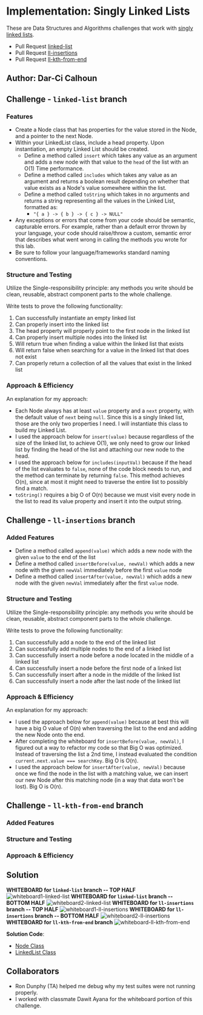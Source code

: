 # Implementation: Singly Linked Lists

These are Data Structures and Algorithms challenges that work with [singly linked lists](https://www.educative.io/edpresso/what-is-a-singly-linked-list).

- Pull Request [linked-list](https://github.com/dcalhoun286/data-structures-and-algorithms/pull/31)
- Pull Request [ll-insertions](https://github.com/dcalhoun286/data-structures-and-algorithms/pull/32)
- Pull Request [ll-kth-from-end](https://github.com/dcalhoun286/data-structures-and-algorithms/pull/33)

## Author: Dar-Ci Calhoun

## Challenge - `linked-list` branch

### Features

- Create a Node class that has properties for the value stored in the Node, and a pointer to the next Node.
- Within your LinkedList class, include a head property. Upon instantiation, an empty Linked List should be created.
  - Define a method called `insert` which takes any value as an argument and adds a new node with that value to the `head` of the list with an O(1) Time performance.
  - Define a method called `includes` which takes any value as an argument and returns a boolean result depending on whether that value exists as a Node's value somewhere within the list.
  - Define a method called `toString` which takes in no arguments and returns a string representing all the values in the Linked List, formatted as:
    - `"{ a } -> { b } -> { c } -> NULL"`
- Any exceptions or errors that come from your code should be semantic, capturable errors. For example, rather than a default error thrown by your language, your code should raise/throw a custom, semantic error that describes what went wrong in calling the methods you wrote for this lab.
- Be sure to follow your language/frameworks standard naming conventions.

### Structure and Testing

Utilize the Single-responsibility principle: any methods you write should be clean, reusable, abstract component parts to the whole challenge.

Write tests to prove the following functionality:

1. Can successfully instantiate an empty linked list
1. Can properly insert into the linked list
1. The head property will properly point to the first node in the linked list
1. Can properly insert multiple nodes into the linked list
1. Will return true when finding a value within the linked list that exists
1. Will return false when searching for a value in the linked list that does not exist
1. Can properly return a collection of all the values that exist in the linked list

### Approach & Efficiency

An explanation for my approach:

- Each Node always has at least `value` property and a `next` property, with the default value of `next` being `null`. Since this is a singly linked list, those are the only two properties I need. I will instantiate this class to build my Linked List.
- I used the approach below for `insert(value)` because regardless of the size of the linked list, to achieve O(1), we only need to grow our linked list by finding the head of the list and attaching our new node to the head.
- I used the approach below for `includes(inputVal)` because if the head of the list evaluates to `false`, none of the code block needs to run, and the method can terminate by returning `false`. This method achieves O(n), since at most it might need to traverse the entire list to possibly find a match.
- `toString()` requires a big O of O(n) because we must visit every node in the list to read its value property and insert it into the output string.

## Challenge - `ll-insertions` branch

### Added Features

- Define a method called `append(value)` which adds a new node with the given `value` to the end of the list
- Define a method called `insertBefore(value, newVal)` which adds a new node with the given `newVal` immediately before the first `value` node
- Define a method called `insertAfter(value, newVal)` which adds a new node with the given `newVal` immediately after the first `value` node.

### Structure and Testing

Utilize the Single-responsibility principle: any methods you write should be clean, reusable, abstract component parts to the whole challenge.

Write tests to prove the following functionality:

1. Can successfully add a node to the end of the linked list
1. Can successfully add multiple nodes to the end of a linked list
1. Can successfully insert a node before a node located in the middle of a linked list
1. Can successfully insert a node before the first node of a linked list
1. Can successfully insert after a node in the middle of the linked list
1. Can successfully insert a node after the last node of the linked list

### Approach & Efficiency

An explanation for my approach:

- I used the approach below for `append(value)` because at best this will have a big O value of O(n) when traversing the list to the end and adding the new Node onto the end.
- After completing the whiteboard for `insertBefore(value, newVal)`, I figured out a way to refactor my code so that Big O was optimized. Instead of traversing the list a 2nd time, I instead evaluated the condition `current.next.value === searchKey`. Big O is O(n).
- I used the approach below for `insertAfter(value, newVal)` because once we find the node in the list with a matching value, we can insert our new Node after this matching node (in a way that data won't be lost). Big O is O(n).

## Challenge - `ll-kth-from-end` branch

### Added Features

### Structure and Testing

### Approach & Efficiency

## Solution

**WHITEBOARD for `linked-list` branch -- TOP HALF**
![whiteboard1-linked-list](./assets/linked-list1.png)
**WHITEBOARD for `linked-list` branch -- BOTTOM HALF**
![whiteboard2-linked-list](./assets/linked-list2.png)
**WHITEBOARD for `ll-insertions` branch -- TOP HALF**
![whiteboard1-ll-insertions](./assets/ll-insertions1.png)
**WHITEBOARD for `ll-insertions` branch -- BOTTOM HALF**
![whiteboard2-ll-insertions](./assets/ll-insertions2.png)
**WHITEBOARD for `ll-kth-from-end` branch**
![whiteboard-ll-kth-from-end]()

**Solution Code**:

- [Node Class](./lib/node.js)
- [LinkedList Class](./lib/linked-list.js)

## Collaborators

- Ron Dunphy (TA) helped me debug why my test suites were not running properly.
- I worked with classmate Dawit Ayana for the whiteboard portion of this challenge.
